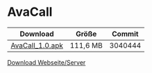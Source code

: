 # AvaCall

Download | Größe | Commit
--- | --- | --- 
[AvaCall_1.0.apk](https://drive.google.com/file/d/1jUQPSIBlmDARVwNUM2XojSsnelfVFeXX/view?usp=sharing) | 111,6 MB | 3040444

[Download Webseite/Server](https://github.com/Tonycchi/AvaCall-Website)
